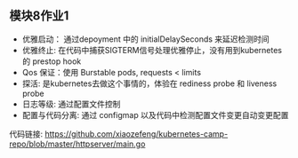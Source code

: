 ## 模块8作业1

- 优雅启动： 通过depoyment 中的 initialDelaySeconds 来延迟检测时间
- 优雅终止: 在代码中捕获SIGTERM信号处理优雅停止，没有用到kubernetes的 prestop hook
- Qos 保证：使用 Burstable pods,  requests < limits
- 探活: 是kubernetes去做这个事情的，体验在 rediness probe 和 liveness probe
- 日志等级: 通过配置文件控制
- 配置与代码分离: 通过 configmap 以及代码中检测配置文件变更自动变更配置

代码链接: https://github.com/xiaozefeng/kubernetes-camp-repo/blob/master/httpserver/main.go
